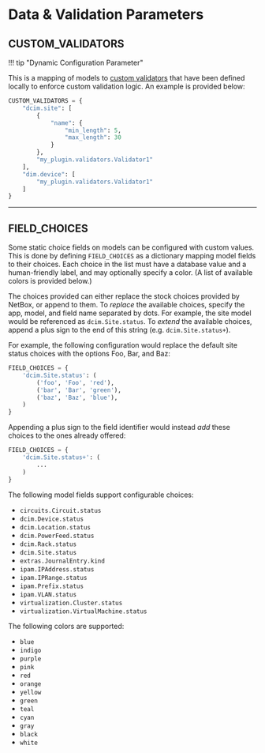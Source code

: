 # Data & Validation Parameters

## CUSTOM_VALIDATORS

!!! tip "Dynamic Configuration Parameter"

This is a mapping of models to [custom validators](../customization/custom-validation.md) that have been defined locally to enforce custom validation logic. An example is provided below:

```python
CUSTOM_VALIDATORS = {
    "dcim.site": [
        {
            "name": {
                "min_length": 5,
                "max_length": 30
            }
        },
        "my_plugin.validators.Validator1"
    ],
    "dim.device": [
        "my_plugin.validators.Validator1"
    ]
}
```

---

## FIELD_CHOICES

Some static choice fields on models can be configured with custom values. This is done by defining `FIELD_CHOICES` as a dictionary mapping model fields to their choices. Each choice in the list must have a database value and a human-friendly label, and may optionally specify a color. (A list of available colors is provided below.)

The choices provided can either replace the stock choices provided by NetBox, or append to them. To _replace_ the available choices, specify the app, model, and field name separated by dots. For example, the site model would be referenced as `dcim.Site.status`. To _extend_ the available choices, append a plus sign to the end of this string (e.g. `dcim.Site.status+`).

For example, the following configuration would replace the default site status choices with the options Foo, Bar, and Baz:

```python
FIELD_CHOICES = {
    'dcim.Site.status': (
        ('foo', 'Foo', 'red'),
        ('bar', 'Bar', 'green'),
        ('baz', 'Baz', 'blue'),
    )
}
```

Appending a plus sign to the field identifier would instead _add_ these choices to the ones already offered:

```python
FIELD_CHOICES = {
    'dcim.Site.status+': (
        ...
    )
}
```

The following model fields support configurable choices:

* `circuits.Circuit.status`
* `dcim.Device.status`
* `dcim.Location.status`
* `dcim.PowerFeed.status`
* `dcim.Rack.status`
* `dcim.Site.status`
* `extras.JournalEntry.kind`
* `ipam.IPAddress.status`
* `ipam.IPRange.status`
* `ipam.Prefix.status`
* `ipam.VLAN.status`
* `virtualization.Cluster.status`
* `virtualization.VirtualMachine.status`

The following colors are supported:

* `blue`
* `indigo`
* `purple`
* `pink`
* `red`
* `orange`
* `yellow`
* `green`
* `teal`
* `cyan`
* `gray`
* `black`
* `white`
